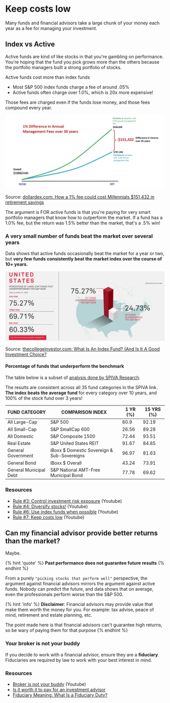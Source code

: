 # Keep costs low

Many funds and financial advisors take a large chunk of your money each year as a fee for managing your investment.

## Index vs Active

Active funds are kind of like stocks in that you're gambling on performance. You're hoping that the fund you pick grows more than the others because the portfolio managers built a strong portfolio of stocks.

Active funds cost more than index funds

- Most S&P 500 index funds charge a fee of around .05%
- Active funds often charge over 1.0%, which is 20x more expensive!

Those fees are charged even if the funds lose money, and those fees compound every year.

![Active vs Index 30 Year Line Graph](lowCostInvest-fig1.jpg)

Source: [dollardex.com: How a 1% fee could cost Millennials $151,432 in retirement savings](https://www.dollardex.com/sgn/index.cfm?current=insights/lowCostInvest)

The argument is FOR active funds is that you're paying for very smart portfolio managers that know how to outperform the market. If a fund has a 1.0% fee, but the return was 1.5% better than the market, that's a .5% win!

### A very small number of funds beat the market over several years

Data shows that active funds occasionally beat the market for a year or two, but **very few funds consistently beat the market index over the course of 10+ years.**

![Image of S&P vs Active Fund performance](Screenshot-2021-06-25-9.20.08-AM.png.webp)

Source: [thecollegeinvestor.com: What Is An Index Fund? (And Is It A Good Investment Choice?](https://thecollegeinvestor.com/37486/what-is-an-index-fund/)

#### Percentage of funds that underperform the benchmark

The table below is a subset of [analysis done by SPIVA Research](https://www.spglobal.com/spdji/en/research-insights/spiva/).

The results are consistent across all 35 fund categories in the SPIVA link. **The index beats the average fund** for every category over 10 years, and 100% of the stock fund over 3 years!

| FUND CATEGORY          | COMPARISON INDEX                            | 1 YR (%) | 15 YRS (%) |
|------------------------|---------------------------------------------|----------|------------|
| All Large-Cap          | S&P 500                                     | 60.9     | 92.19      |
| All Small-Cap          | S&P SmallCap 600                            | 26.56    | 89.28      |
| All Domestic           | S&P Composite 1500                          | 72.44    | 93.51      |
| Real Estate            | S&P United States REIT                      | 91.67    | 84.85      |
| General Government     | iBoxx $ Domestic Sovereign & Sub-Sovereigns | 96.97    | 81.63      |
| General Bond           | iBoxx $ Overall                             | 43.24    | 73.91      |
| General Municipal Debt | S&P National AMT-Free Municipal Bond        | 77.78    | 69.62      |

### Resources

- [Rule #3: Control investment risk exposure](https://www.youtube.com/watch?v=mArZsJvFKY4) (Youtube)
- [Rule #4: Diversify stocks!](https://www.youtube.com/watch?v=zXnbxLtRhrU&t=170s) (Youtube)
- [Rule #6: Use index funds when possible](https://youtu.be/GF5vThMkF-U?si=BE2NZ6LweNKB_TRt) (Youtube)
- [Rule #7: Keep costs low](https://www.youtube.com/watch?v=GqQfA4xPvAo&list=PL21534875BFC50EEE&index=8) (Youtube)

## Can my financial advisor provide better returns than the market?

Maybe.

{% hint 'quote' %}
**Past performance does not guarantee future results**
{% endhint %}

From a purely `"picking stocks that perform well"` perspective, the argument against financial advisors mirrors the argument against active funds. Nobody can predict the future, and data shows that on average, even the professionals perform worse than the S&P 500.

{% hint 'info' %}
**Disclaimer**: Financial advisors may provide value that make them worth the money for you. For example: tax advise, peace of mind, retirement and estate planning, etc.

The point made here is that financial advisors can't guarantee high returns, so be wary of paying them for that purpose
{% endhint %}

### Your broker is not your buddy

If you decide to work with a financial advisor, ensure they are a **fiduciary**. Fiduciaries are required by law to work with your best interest in mind.

### Resources

- [Broker is not your buddy](https://www.youtube.com/watch?v=PQuR3oljviw) (Youtube)
- [Is it worth it to pay for an investment advisor](https://www.personalfinanceclub.com/is-it-worth-it-to-pay-for-an-investment-advisor/)
- [Fiduciary Meaning: What Is a Fiduciary Duty?](https://www.nerdwallet.com/article/investing/fiduciary)
